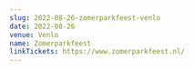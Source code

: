 ```yaml
---
slug: 2022-08-26-zomerparkfeest-venlo
date: 2022-08-26
venue: Venlo
name: Zomerparkfeest
linkTickets: https://www.zomerparkfeest.nl/
---
```

